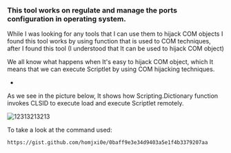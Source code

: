 ### This tool works on regulate and manage the ports configuration in operating system.
While I was looking for any tools that I can use them to hijack COM objects I found this tool works by using function that is used to COM techniques, after I found this tool (I understood that It can be used to hijack COM object)




We all know what happens when It's easy to hijack COM object, which It means that we can execute Scriptlet by using COM hijacking techniques.



* 




As we see in the picture below, It shows how Scripting.Dictionary function invokes CLSID to execute load and execute Scriptlet remotely.

![12313213213](https://user-images.githubusercontent.com/25440152/61374905-682bdb00-a852-11e9-983f-eb632e7777c7.PNG)



To take a look at the command used:
```
https://gist.github.com/homjxi0e/0baff9e3e34d9403a5e1f4b3379207aa

```
